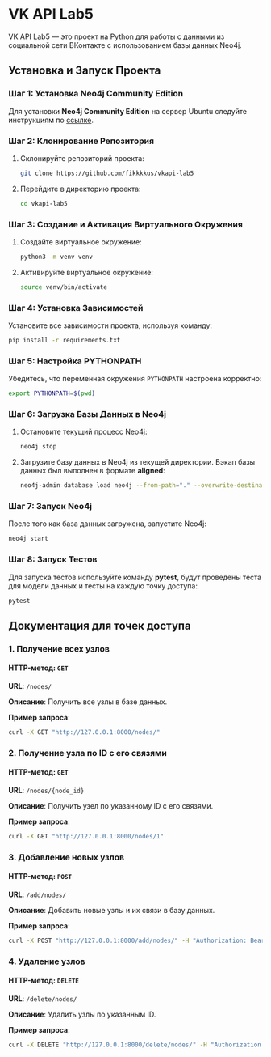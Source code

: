 
# VK API Lab5

VK API Lab5 — это проект на Python для работы с данными из социальной сети ВКонтакте с использованием базы данных Neo4j.

## Установка и Запуск Проекта

### Шаг 1: Установка Neo4j Community Edition

Для установки **Neo4j Community Edition** на сервер Ubuntu следуйте инструкциям по [ссылке](https://www.techrepublic.com/article/how-to-install-neo4j-ubuntu-server/).

### Шаг 2: Клонирование Репозитория

1. Склонируйте репозиторий проекта:

   ```bash
   git clone https://github.com/fikkkkus/vkapi-lab5
   ```

2. Перейдите в директорию проекта:

   ```bash
   cd vkapi-lab5
   ```

### Шаг 3: Создание и Активация Виртуального Окружения

1. Создайте виртуальное окружение:

   ```bash
   python3 -m venv venv
   ```

2. Активируйте виртуальное окружение:
     ```bash
     source venv/bin/activate
     ```

### Шаг 4: Установка Зависимостей

Установите все зависимости проекта, используя команду:

```bash
pip install -r requirements.txt
```

### Шаг 5: Настройка PYTHONPATH

Убедитесь, что переменная окружения `PYTHONPATH` настроена корректно:

```bash
export PYTHONPATH=$(pwd)
```

### Шаг 6: Загрузка Базы Данных в Neo4j

1. Остановите текущий процесс Neo4j:

   ```bash
   neo4j stop
   ```

2. Загрузите базу данных в Neo4j из текущей директории. Бэкап базы данных был выполнен в формате **aligned**:

   ```bash
   neo4j-admin database load neo4j --from-path="." --overwrite-destination=true
   ```

### Шаг 7: Запуск Neo4j

После того как база данных загружена, запустите Neo4j:

```bash
neo4j start
```

### Шаг 8: Запуск Тестов

Для запуска тестов используйте команду **pytest**, будут проведены теста для модели данных и тесты на каждую точку доступа:

```bash
pytest
```

## Документация для точек доступа

### 1. Получение всех узлов

#### HTTP-метод: `GET`

**URL**: `/nodes/`

**Описание**: Получить все узлы в базе данных.

**Пример запроса**:
```bash
curl -X GET "http://127.0.0.1:8000/nodes/"
```

### 2. Получение узла по ID с его связями

#### HTTP-метод: `GET`

**URL**: `/nodes/{node_id}`

**Описание**: Получить узел по указанному ID с его связями.

**Пример запроса**:
```bash
curl -X GET "http://127.0.0.1:8000/nodes/1"
```

### 3. Добавление новых узлов

#### HTTP-метод: `POST`

**URL**: `/add/nodes/`

**Описание**: Добавить новые узлы и их связи в базу данных.

**Пример запроса**:
```bash
curl -X POST "http://127.0.0.1:8000/add/nodes/" -H "Authorization: Bearer token" -H "Content-Type: application/json" -d "{"users": [{"id": "1"}, {"id": "2"}], "groups": [{"id": "3"}], "relations": [{"start_id": "1", "end_id": "2", "type": "follow"}, {"start_id": "2", "end_id": "3", "type": "subscribe"}]}"
```

### 4. Удаление узлов

#### HTTP-метод: `DELETE`

**URL**: `/delete/nodes/`

**Описание**: Удалить узлы по указанным ID.

**Пример запроса**:
```bash
curl -X DELETE "http://127.0.0.1:8000/delete/nodes/" -H "Authorization: Bearer token" -H "Content-Type: application/json" -d "["1", "2", "3"]"
```
